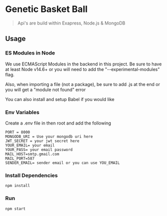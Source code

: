 # Genetic Basket Ball

> Api's are build within Exapress, Node.js & MongoDB

## Usage

### ES Modules in Node

We use ECMAScript Modules in the backend in this project. Be sure to have at least Node v14.6+ or you will need to add the "--experimental-modules" flag.

Also, when importing a file (not a package), be sure to add .js at the end or you will get a "module not found" error

You can also install and setup Babel if you would like

### Env Variables

Create a .env file in then root and add the following

```
PORT = 8000
MONGODB_URI = Use your mongodb uri here
JWT_SECRET = your jwt secret here
YOUR_EMAIL= your email
YOUR_PASS= your email password
MAIL_HOST=smtp.gmail.com
MAIL_PORT=587
SENDER_EMAIL= sender email or you can use YOU_EMAIL
```

### Install Dependencies

```
npm install

```

### Run

```
npm start

```

